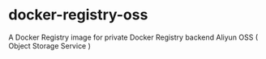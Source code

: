 # docker-registry-oss
A Docker Registry image for private Docker Registry backend Aliyun OSS ( Object Storage Service )
